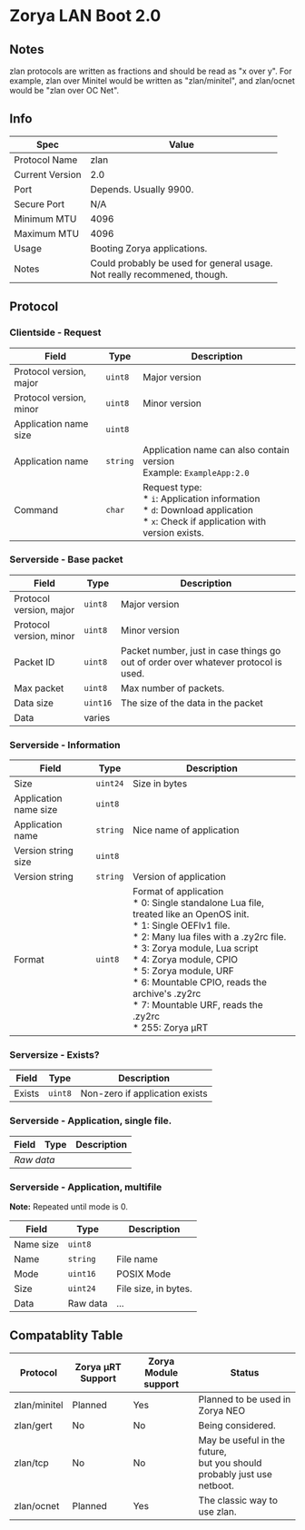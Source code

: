 # Zorya LAN Boot 2.0

## Notes
zlan protocols are written as fractions and should be read as "x over y". For example, zlan over Minitel would be written as "zlan/minitel", and zlan/ocnet would be "zlan over OC Net".

## Info
| Spec | Value|
| --- | --- |
| Protocol Name | zlan |
| Current Version | 2.0 |
| Port | Depends. Usually 9900. |
| Secure Port | N/A |
| Minimum MTU | 4096 |
| Maximum MTU | 4096 |
| Usage | Booting Zorya applications. |
| Notes | Could probably be used for general usage.<br>Not really recommened, though. |

## Protocol

### Clientside - Request

| Field | Type | Description |
| -- | -- | -- |
| Protocol version, major | `uint8` | Major version |
| Protocol version, minor | `uint8` | Minor version |
| Application name size | `uint8` | |
| Application name | `string` | Application name can also contain version<br>Example: `ExampleApp:2.0` |
| Command | `char` | Request type:<br>* `i`: Application information<br>* `d`: Download application<br>* `x`: Check if application with version exists. |

### Serverside - Base packet

| Field | Type | Description |
| -- | -- | -- |
| Protocol version, major | `uint8` | Major version |
| Protocol version, minor | `uint8` | Minor version |
| Packet ID | `uint8` | Packet number, just in case things go out of order over whatever protocol is used. |
| Max packet | `uint8` | Max number of packets. |
| Data size | `uint16` | The size of the data in the packet |
| Data | varies | |

### Serverside - Information

| Field | Type | Description |
| -- | -- | -- |
| Size | `uint24` | Size in bytes |
| Application name size | `uint8` | |
| Application name | `string` | Nice name of application |
| Version string size | `uint8` | |
| Version string | `string` | Version of application |
| Format | `uint8` | Format of application<br>* 0: Single standalone Lua file, treated like an OpenOS init.<br> * 1: Single OEFIv1 file.<br>* 2: Many lua files with a .zy2rc file.<br>* 3: Zorya module, Lua script<br>* 4: Zorya module, CPIO<br>* 5: Zorya module, URF<br>* 6: Mountable CPIO, reads the archive's .zy2rc<br>* 7: Mountable URF, reads the .zy2rc<br>* 255: Zorya μRT|

### Serversize - Exists?

| Field | Type | Description |
| -- | -- | -- |
| Exists | `uint8` | Non-zero if application exists |

### Serverside - Application, single file.

<table>
	<thead>
		<tr>
			<th>Field</th>
			<th>Type</th>
			<th>Description</th>
		</tr>
	</thead>
	<tbody>
		<tr>
			<td colspan=3><i>Raw data</i></td>
		</tr>
	</tbody>
</table>

### Serverside - Application, multifile

**Note:** Repeated until mode is 0.

| Field | Type | Description |
| -- | -- | -- |
| Name size | `uint8` | |
| Name | `string` | File name |
| Mode | `uint16` | POSIX Mode |
| Size | `uint24` | File size, in bytes. |
| Data | Raw data | ... |

## Compatablity Table
|Protocol| Zorya μRT Support | Zorya Module support | Status |
|---|---|---|---|
|zlan/minitel| Planned | Yes | Planned to be used in Zorya NEO |
|zlan/gert| No | No | Being considered. |
|zlan/tcp| No | No | May be useful in the future,<br>but you should probably just use netboot. |
|zlan/ocnet | Planned | Yes | The classic way to use zlan. |
